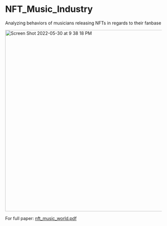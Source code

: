 # NFT_Music_Industry
Analyzing behaviors of musicians releasing NFTs in regards to their fanbase

<img width="583" alt="Screen Shot 2022-05-30 at 9 38 18 PM" src="https://user-images.githubusercontent.com/93554638/171076117-6420d238-bd82-42d1-8c4c-b3e9e2184a1b.png">

For full paper: [nft_music_world.pdf](https://github.com/alexriess/NFT_Music_Industry/files/8801356/nft_music_world.pdf)

